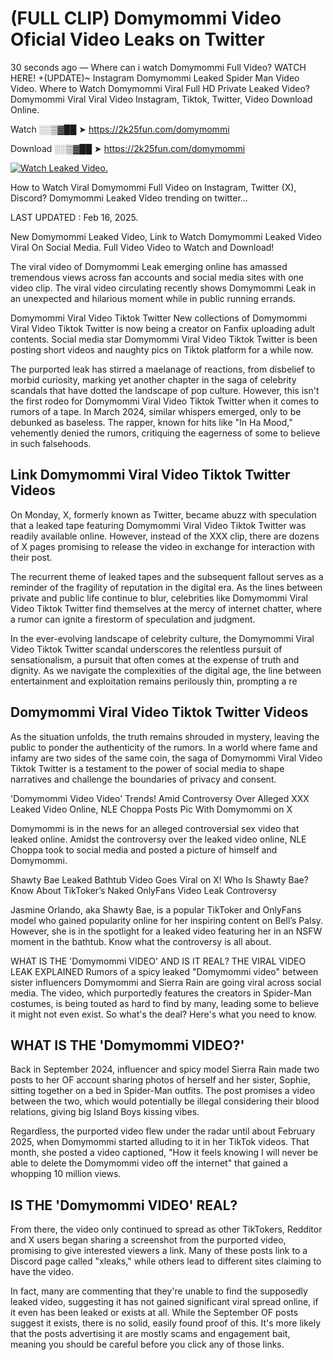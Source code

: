 # (FULL CLIP) Domymommi Video Oficial Video Leaks on Twitter

30 seconds ago — Where can i watch Domymommi Full Video? WATCH HERE! +(UPDATE)~ Instagram Domymommi Leaked Spider Man Video Video. Where to Watch Domymommi Viral Full HD Private Leaked Video? Domymommi Viral Viral Video Instagram, Tiktok, Twitter, Video Download Online.

Watch ░░▒▓██ ➤ https://2k25fun.com/domymommi

Download ░░▒▓██ ➤ https://2k25fun.com/domymommi

[![Watch Leaked Video.](https://miro.medium.com/v2/resize:fit:828/format:webp/1*cilzJN44JGOrTw9NJCrNHA.gif "Watch Leaked Video")](https://2k25fun.com/domymommi)

How to Watch Viral Domymommi Full Video on Instagram, Twitter (X), Discord? Domymommi Leaked Video trending on twitter...

LAST UPDATED : Feb 16, 2025.

New Domymommi Leaked Video, Link to Watch Domymommi Leaked Video Viral On Social Media. Full Video Video to Watch and Download!

The viral video of Domymommi Leak emerging online has amassed tremendous views across fan accounts and social media sites with one video clip. The viral video circulating recently shows Domymommi Leak in an unexpected and hilarious moment while in public running errands.

Domymommi Viral Video Tiktok Twitter New collections of Domymommi Viral Video Tiktok Twitter is now being a creator on Fanfix uploading adult contents. Social media star Domymommi Viral Video Tiktok Twitter is been posting short videos and naughty pics on Tiktok platform for a while now.

The purported leak has stirred a maelanage of reactions, from disbelief to morbid curiosity, marking yet another chapter in the saga of celebrity scandals that have dotted the landscape of pop culture. However, this isn't the first rodeo for Domymommi Viral Video Tiktok Twitter when it comes to rumors of a tape. In March 2024, similar whispers emerged, only to be debunked as baseless. The rapper, known for hits like "In Ha Mood," vehemently denied the rumors, critiquing the eagerness of some to believe in such falsehoods.

## Link Domymommi Viral Video Tiktok Twitter Videos

On Monday, X, formerly known as Twitter, became abuzz with speculation that a leaked tape featuring Domymommi Viral Video Tiktok Twitter was readily available online. However, instead of the XXX clip, there are dozens of X pages promising to release the video in exchange for interaction with their post.

The recurrent theme of leaked tapes and the subsequent fallout serves as a reminder of the fragility of reputation in the digital era. As the lines between private and public life continue to blur, celebrities like Domymommi Viral Video Tiktok Twitter find themselves at the mercy of internet chatter, where a rumor can ignite a firestorm of speculation and judgment.

In the ever-evolving landscape of celebrity culture, the Domymommi Viral Video Tiktok Twitter scandal underscores the relentless pursuit of sensationalism, a pursuit that often comes at the expense of truth and dignity. As we navigate the complexities of the digital age, the line between entertainment and exploitation remains perilously thin, prompting a re

##  Domymommi Viral Video Tiktok Twitter Videos

As the situation unfolds, the truth remains shrouded in mystery, leaving the public to ponder the authenticity of the rumors. In a world where fame and infamy are two sides of the same coin, the saga of Domymommi Viral Video Tiktok Twitter is a testament to the power of social media to shape narratives and challenge the boundaries of privacy and consent.

'Domymommi Video Video' Trends! Amid Controversy Over Alleged XXX Leaked Video Online, NLE Choppa Posts Pic With Domymommi on X

Domymommi is in the news for an alleged controversial sex video that leaked online. Amidst the controversy over the leaked video online, NLE Choppa took to social media and posted a picture of himself and Domymommi.

Shawty Bae Leaked Bathtub Video Goes Viral on X! Who Is Shawty Bae? Know About TikToker’s Naked OnlyFans Video Leak Controversy

Jasmine Orlando, aka Shawty Bae, is a popular TikToker and OnlyFans model who gained popularity online for her inspiring content on Bell’s Palsy. However, she is in the spotlight for a leaked video featuring her in an NSFW moment in the bathtub. Know what the controversy is all about.

WHAT IS THE 'Domymommi VIDEO' AND IS IT REAL? THE VIRAL VIDEO LEAK EXPLAINED Rumors of a spicy leaked "Domymommi video" between sister influencers Domymommi and Sierra Rain are going viral across social media. The video, which purportedly features the creators in Spider-Man costumes, is being touted as hard to find by many, leading some to believe it might not even exist. So what's the deal? Here's what you need to know.

## WHAT IS THE 'Domymommi VIDEO?'

Back in September 2024, influencer and spicy model Sierra Rain made two posts to her OF account sharing photos of herself and her sister, Sophie, sitting together on a bed in Spider-Man outfits. The post promises a video between the two, which would potentially be illegal considering their blood relations, giving big Island Boys kissing vibes.

Regardless, the purported video flew under the radar until about February 2025, when Domymommi started alluding to it in her TikTok videos. That month, she posted a video captioned, "How it feels knowing I will never be able to delete the Domymommi video off the internet" that gained a whopping 10 million views.

## IS THE 'Domymommi VIDEO' REAL?

From there, the video only continued to spread as other TikTokers, Redditor and X users began sharing a screenshot from the purported video, promising to give interested viewers a link. Many of these posts link to a Discord page called "xleaks," while others lead to different sites claiming to have the video.

In fact, many are commenting that they're unable to find the supposedly leaked video, suggesting it has not gained significant viral spread online, if it even has been leaked or exists at all. While the September OF posts suggest it exists, there is no solid, easily found proof of this. It's more likely that the posts advertising it are mostly scams and engagement bait, meaning you should be careful before you click any of those links.